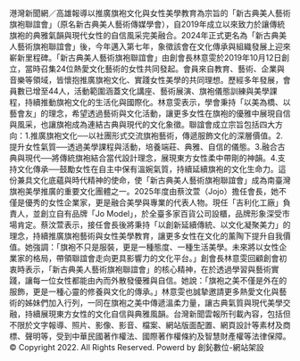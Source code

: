 港灣新聞網／高雄報導以推廣旗袍文化與女性美學教育為宗旨的「新古典美人藝術旗袍聯誼會」（原名新古典美人藝術傳媒學會），自2019年成立以來致力於讓傳統旗袍的典雅氣韻與現代女性的自信風采完美融合。2024年正式更名為「新古典美人藝術旗袍聯誼會」後，今年邁入第七年，象徵該會在文化傳承與組織發展上迎來嶄新里程碑。「新古典美人藝術旗袍聯誼會」由創會長林意雯於2019年10月12日創立，當時召集24位熱愛文化藝術的女性共同發起。會員來自教育、藝術、企業與音樂等領域，皆懷抱推廣旗袍文化、實踐女性美學的共同理想。歷經多年發展，會員數已增至44人，活動範圍涵蓋文化講座、藝術展演、旗袍儀態訓練與美學課程，持續推動旗袍文化的生活化與國際化。林意雯表示，學會秉持「以美為橋、以藝會友」的理念，希望透過藝術與文化活動，讓更多女性在旗袍的優雅中展現自信與風采，也讓旗袍成為連結古典與現代的文化象徵。聯誼會成立宗旨包括四大方向：1.推廣旗袍文化──以社團形式交流旗袍藝術，傳遞服飾文化的深層價值。2.提升女性氣質──透過美學課程與活動，培養端莊、典雅、自信的儀態。3.融合古典與現代──將傳統旗袍結合當代設計理念，展現東方女性柔中帶剛的神韻。4.支持文化傳承──鼓勵女性在自主中保有溫婉氣質，持續延續旗袍的文化生命力。這份兼具文化底蘊與時代精神的使命，使「新古典美人藝術旗袍聯誼會」成為南臺灣旗袍美學推廣的重要文化團體之一。2025年度由蔡汶萱（Jojo）擔任會長，她不僅是優秀的女性企業家，更是融合美學與專業的代表人物。現任「吉利化工廠」負責人，並創立自有品牌「Jo Model」，於全臺多家百貨公司設櫃，品牌形象深受市場肯定。蔡汶萱表示，接任會長後將秉持「以創新延續傳統、以文化凝聚美力」的理念，持續推廣旗袍藝術與女性美學教育，讓更多女性在文化的薰陶下提升自我價值。她強調：「旗袍不只是服裝，更是一種態度、一種生活美學。未來將以女性企業家的格局，帶領聯誼會走向更具影響力的文化平台。」創會長林意雯回顧創會初衷時表示，「新古典美人藝術旗袍聯誼會」的核心精神，在於透過學習與藝術實踐，讓每一位女性都能由內而外散發優雅與自信。她說：「旗袍之美不僅是外在的服飾，更是一種心靈的修養與文化的傳承。」林意雯也誠摯邀請更多熱愛文化與藝術的姊妹們加入行列，一同在旗袍之美中傳遞溫柔力量，讓古典氣質與現代美學交融，持續展現東方女性的文化自信與典雅風韻。台灣新聞雲報所刊載內容，包括但不限於文字報導、照片、影像、影音、檔案、網站版面配置、網頁設計等素材及商標、聲明等，受到中華民國著作權法、國際著作權條約及智慧財產權等法律保障。© Copyright 2022. All Rights Reserved. Powerd by 創鈊數位-網站架設